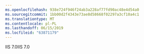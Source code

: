 ```yaml
---
ms.openlocfilehash: 938e724f946f24ab3a228af77fd90ac48e4d54a0
ms.sourcegitcommit: 1bb00d2f4343e73ae8d58668f02297a3cf10a4c1
ms.translationtype: MT
ms.contentlocale: pl-PL
ms.lasthandoff: 06/15/2019
ms.locfileid: "63871179"
---
```

<span data-ttu-id="57e1e-101">IIS 7.0</span><span class="sxs-lookup"><span data-stu-id="57e1e-101">IIS 7.0</span></span>